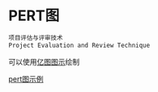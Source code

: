 # PERT图
```xml
项目评估与评审技术
Project Evaluation and Review Technique
```

可以使用[亿图图示](http://www.edrawsoft.cn/)绘制

[pert图示例](https://baike.baidu.com/item/PERT%E5%9B%BE/5939469?fr=aladdin)
